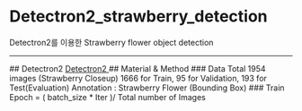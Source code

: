 # Detectron2_strawberry_detection
Detectron2를 이용한 Strawberry flower object detection
<hr>
## Detectron2
 <a href "https://github.com/facebookresearch/detectron2" > Detectron2 </a>
## Material & Method
### Data
 Total 1954 images (Strawberry Closeup)
 1666 for Train, 95 for Validation, 193 for Test(Evaluation)
 Annotation : Strawberry Flower (Bounding Box)
### Train
 Epoch = ( batch_size * Iter )/ Total number of Images 
